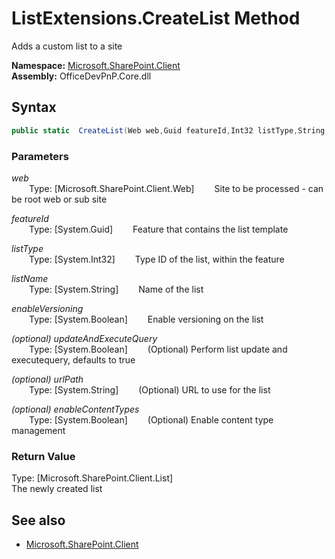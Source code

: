 # ListExtensions.CreateList Method  
Adds a custom list to a site  

**Namespace:** [Microsoft.SharePoint.Client](Microsoft.SharePoint.Client.md)  
**Assembly:** OfficeDevPnP.Core.dll  
## Syntax
```C#
public static  CreateList(Web web,Guid featureId,Int32 listType,String listName,Boolean enableVersioning,Boolean updateAndExecuteQuery,String urlPath,Boolean enableContentTypes)
```
### Parameters
*web*  
&emsp;&emsp;Type: [Microsoft.SharePoint.Client.Web] 
&emsp;&emsp;Site to be processed - can be root web or sub site  
  
*featureId*  
&emsp;&emsp;Type: [System.Guid] 
&emsp;&emsp;Feature that contains the list template  
  
*listType*  
&emsp;&emsp;Type: [System.Int32] 
&emsp;&emsp;Type ID of the list, within the feature  
  
*listName*  
&emsp;&emsp;Type: [System.String] 
&emsp;&emsp;Name of the list  
  
*enableVersioning*  
&emsp;&emsp;Type: [System.Boolean] 
&emsp;&emsp;Enable versioning on the list  
  
*(optional) updateAndExecuteQuery*  
&emsp;&emsp;Type: [System.Boolean] 
&emsp;&emsp;(Optional) Perform list update and executequery, defaults to true  
  
*(optional) urlPath*  
&emsp;&emsp;Type: [System.String] 
&emsp;&emsp;(Optional) URL to use for the list  
  
*(optional) enableContentTypes*  
&emsp;&emsp;Type: [System.Boolean] 
&emsp;&emsp;(Optional) Enable content type management  
  
### Return Value
Type: [Microsoft.SharePoint.Client.List]  
The newly created list

## See also
- [Microsoft.SharePoint.Client](Microsoft.SharePoint.Client.md)
